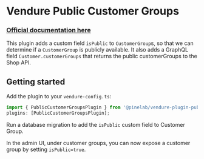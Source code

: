 # Vendure Public Customer Groups

### [Official documentation here](https://pinelab-plugins.com/plugin/vendure-plugin-public-customer-groups)

This plugin adds a custom field `isPublic` to `CustomerGroup`s, so that we can determine if a `CustomerGroup` is publicly available. It also adds a GraphQL field `Customer.customerGroups` that returns the public customerGroups to the Shop API.

## Getting started

Add the plugin to your `vendure-config.ts`:

```ts
import { PublicCustomerGroupsPlugin } from '@pinelab/vendure-plugin-public-customer-groups';
plugins: [PublicCustomerGroupsPlugin];
```

Run a database migration to add the `isPublic` custom field to Customer Group.

In the admin UI, under customer groups, you can now expose a customer group by setting `isPublic=true`.
